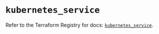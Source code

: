 # `kubernetes_service`

Refer to the Terraform Registry for docs: [`kubernetes_service`](https://registry.terraform.io/providers/hashicorp/kubernetes/2.29.0/docs/resources/service).
